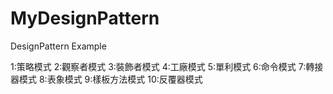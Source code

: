 # MyDesignPattern
DesignPattern Example

1:策略模式
2:觀察者模式
3:裝飾者模式
4:工廠模式
5:單利模式
6:命令模式
7:轉接器模式
8:表象模式
9:樣板方法模式
10:反覆器模式
